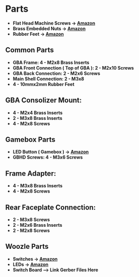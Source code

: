 # Parts 

* **Flat Head Machine Screws -> [Amazon](https://a.co/d/2D0doJf)**
* **Brass Embedded Nuts -> [Amazon](https://a.co/d/0SNjTzL)**
* **Rubber Feet -> [Amazon](https://a.co/d/iRyxWAl)**

## Common Parts

* **GBA Frame: 4 - M2x8 Brass Inserts**
* **GBA Front Connection ( Top of GBA ): 2 - M2x10 Screws** 
* **GBA Back Connection: 2 - M2x6 Screws** 
* **Main Shell Connection: 2 - M3x8**
* **4 - 10mmx2mm Rubber Feet**

## GBA Consolizer Mount: 

* **4 - M2x4 Brass Inserts** 
* **2 - M3x8 Brass Inserts**
* **4 - M2x8 Screws**

## Gamebox Parts

* **LED Button ( Gamebox ) -> [Amazon](https://a.co/d/2u8QrSU)**
* **GBHD Screws: 4 - M3x6 Screws**

## Frame Adapter: 

* **4 - M3x8 Brass Inserts**
* **4 - M2x8 Screws**

## Rear Faceplate Connection: 

* **2 - M3x8 Screws** 
* **2 - M2x6 Brass Inserts**
* **2 - M2x8 Screws**

## Woozle Parts

* **Switches -> [Amazon](https://a.co/d/1mCzNco)**
* **LEDs -> [Amazon](https://a.co/d/bPgX2ja)**
* **Switch Board --> Link Gerber Files Here** 